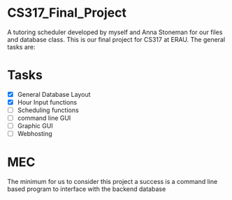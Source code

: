 # CS317_Final_Project
A tutoring scheduler developed by myself and Anna Stoneman for our files and database class. 
This is our final project for CS317 at ERAU. The general tasks are: 
# Tasks
- [x] General Database Layout
- [x] Hour Input functions
- [ ] Scheduling functions
- [ ] command line GUI
- [ ] Graphic GUI
- [ ] Webhosting

# MEC
 The minimum for us to consider this project a success is a command line based program to interface with the backend database
 
